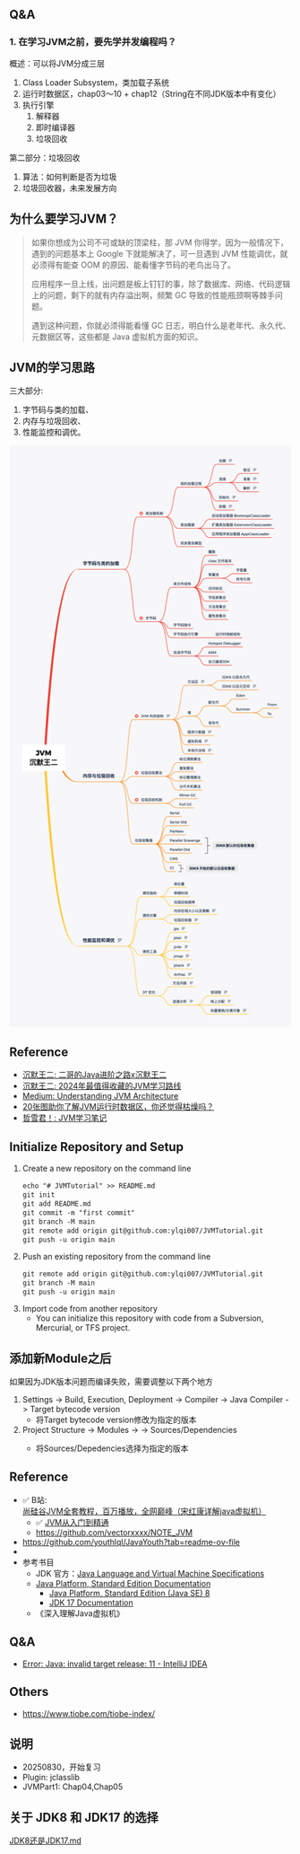 ## Q&A
### 1. 在学习JVM之前，要先学并发编程吗？

概述：可以将JVM分成三层
1. Class Loader Subsystem，类加载子系统
2. 运行时数据区，chap03～10 + chap12（String在不同JDK版本中有变化）
3. 执行引擎
   1. 解释器
   2. 即时编译器
   3. 垃圾回收

第二部分：垃圾回收
1. 算法：如何判断是否为垃圾
2. 垃圾回收器，未来发展方向


## 为什么要学习JVM？
> 如果你想成为公司不可或缺的顶梁柱，那 JVM 你得学，因为一般情况下，遇到的问题基本上 Google 下就能解决了，可一旦遇到 JVM 性能调优，就必须得有能查 OOM 的原因、能看懂字节码的老鸟出马了。
> 
> 应用程序一旦上线，出问题是板上钉钉的事，除了数据库、网络、代码逻辑上的问题，剩下的就有内存溢出啊，频繁 GC 导致的性能瓶颈啊等棘手问题。
> 
> 遇到这种问题，你就必须得能看懂 GC 日志，明白什么是老年代、永久代、元数据区等，这些都是 Java 虚拟机方面的知识。


## JVM的学习思路
三大部分:
1. 字节码与类的加载、
2. 内存与垃圾回收、
3. 性能监控和调优。

<img src="docs/images/沉默的王二_JVM学习思维导图.png" width="800">

## Reference
* [沉默王二: 二哥的Java进阶之路x沉默王二](https://javabetter.cn/home.html#%E4%B8%BA%E4%BB%80%E4%B9%88%E4%BC%9A%E6%9C%89%E8%BF%99%E4%B8%AA%E5%BC%80%E6%BA%90%E7%9F%A5%E8%AF%86%E5%BA%93)
* [沉默王二: 2024年最值得收藏的JVM学习路线](https://javabetter.cn/xuexiluxian/java/jvm.html)
* [Medium: Understanding JVM Architecture](https://medium.com/platform-engineer/understanding-jvm-architecture-22c0ddf09722)
* [20张图助你了解JVM运行时数据区，你还觉得枯燥吗？](https://cloud.tencent.com/developer/article/1823397)
* [哲雪君！: JVM学习笔记](https://www.cnblogs.com/zhexuejun/category/2045472.html)


## Initialize Repository and Setup
1. Create a new repository on the command line
   ```shell
   echo "# JVMTutorial" >> README.md
   git init
   git add README.md
   git commit -m "first commit"
   git branch -M main
   git remote add origin git@github.com:ylqi007/JVMTutorial.git
   git push -u origin main
   ```
2. Push an existing repository from the command line
   ```shell
   git remote add origin git@github.com:ylqi007/JVMTutorial.git
   git branch -M main
   git push -u origin main
   ```
3. Import code from another repository 
   * You can initialize this repository with code from a Subversion, Mercurial, or TFS project.


## 添加新Module之后
如果因为JDK版本问题而编译失败，需要调整以下两个地方
1. Settings -> Build, Execution, Deployment -> Compiler -> Java Compiler -> Target bytecode version
   * 将Target bytecode version修改为指定的版本
2. Project Structure -> Modules -> <Specific Module> -> Sources/Dependencies
   * 将Sources/Depedencies选择为指定的版本


## Reference
* ✅ B站: [尚硅谷JVM全套教程，百万播放，全网巅峰（宋红康详解java虚拟机）](https://www.bilibili.com/video/BV1PJ411n7xZ)
  * ✅ [JVM从入门到精通](https://www.yuque.com/u21195183/jvm)
  * https://github.com/vectorxxxx/NOTE_JVM
* https://github.com/youthlql/JavaYouth?tab=readme-ov-file
* 
* 参考书目
  * JDK 官方：[Java Language and Virtual Machine Specifications](https://docs.oracle.com/javase/specs/index.html)
  * [Java Platform, Standard Edition Documentation](https://docs.oracle.com/en/java/javase/index.html)
    * [Java Platform, Standard Edition (Java SE) 8](https://docs.oracle.com/javase/8/index.html)
    * [JDK 17 Documentation](https://docs.oracle.com/en/java/javase/17/)
  * 《深入理解Java虚拟机》

## Q&A
* [Error: Java: invalid target release: 11 - IntelliJ IDEA](https://stackoverflow.com/questions/54137286/error-java-invalid-target-release-11-intellij-idea)


## Others
* https://www.tiobe.com/tiobe-index/


## 说明
* 20250830，开始复习
* Plugin: jclasslib
* JVMPart1: Chap04,Chap05


## 关于 JDK8 和 JDK17 的选择
[JDK8还是JDK17.md](JDK8%E8%BF%98%E6%98%AFJDK17.md)